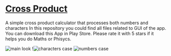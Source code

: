 # [Cross Product](https://play.google.com/store/apps/details?id=com.s3n1ch.crossproduct)
A simple cross product calculator that processes both numbers and characters
In this repository you could find all files related to GUI of the app.
You can download this App in Play Store. Please rate it with 5 stars
if it helps you do Maths or Phisycs.

![main look](https://github.com/S3N1CH/Cross-Product-Kotlin/blob/master/screenshots/1.jpg) !![characters case](https://github.com/S3N1CH/Cross-Product-Kotlin/blob/master/screenshots/2.jpg) ![numbers case](https://github.com/S3N1CH/Cross-Product-Kotlin/blob/master/screenshots/3.jpg)
